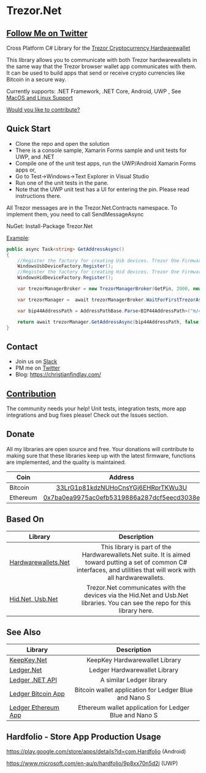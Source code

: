 # Trezor.Net

## [Follow Me on Twitter](https://twitter.com/intent/follow?screen_name=cfdevelop&tw_p=followbutton) ##

Cross Platform C# Library for the [Trezor Cryptocurrency Hardwarewallet](https://trezor.io/)

This library allows you to communicate with both Trezor hardwarewallets in the same way that the Trezor browser wallet app communicates with them. It can be used to build apps that send or receive crypto currencies like Bitcoin in a secure way.

Currently supports: .NET Framework, .NET Core, Android, UWP , See [MacOS and Linux Support](https://github.com/MelbourneDeveloper/Device.Net/wiki/Linux-and-MacOS-Support)

[Would you like to contribute?](https://christianfindlay.com/2019/04/28/calling-all-c-crypto-developers/)

## Quick Start

- Clone the repo and open the solution
- There is a console sample, Xamarin Forms sample and unit tests for UWP, and .NET
- Compile one of the unit test apps, run the UWP/Android Xamarin Forms apps or,
- Go to Test->Windows->Text Explorer in Visual Studio
- Run one of the unit tests in the pane.
- Note that the UWP unit test has a UI for entering the pin. Please read instructions there. 

All Trezor messages are in the Trezor.Net.Contracts namespace. To implement them, you need to call SendMessageAsync

NuGet: Install-Package Trezor.Net

[Example](https://github.com/MelbourneDeveloper/Trezor.Net/blob/656c12ba3b0126a8aa5c3f7b576fd535e5286fb7/src/Trezor.Net.UWPUnitTest/UnitTestBase.cs#L46):
````cs
public async Task<string> GetAddressAsync()
{
    //Register the factory for creating Usb devices. Trezor One Firmware 1.7.x, 1.8.x / Trezor Model T 2.1.x
    WindowsUsbDeviceFactory.Register();
    //Register the factory for creating Hid devices. Trezor One Firmware 1.6.x
    WindowsHidDeviceFactory.Register();

    var trezorManagerBroker = new TrezorManagerBroker(GetPin, 2000, new DefaultCoinUtility());

    var trezorManager =  await trezorManagerBroker.WaitForFirstTrezorAsync();

    var bip44AddressPath = AddressPathBase.Parse<BIP44AddressPath>("m/49'/0'/0'/0/0");

    return await trezorManager.GetAddressAsync(bip44AddressPath, false, true);
}
````
## Contact

- Join us on [Slack](https://join.slack.com/t/hardwarewallets/shared_invite/enQtNjA5MDgxMzE2Nzg2LWUyODIzY2U0ODE5OTFlMmI3MGYzY2VkZGJjNTc0OTUwNDliMTg2MzRiNTU1MTVjZjI0YWVhNjQzNjUwMjEyNzQ)
- PM me on [Twitter](https://twitter.com/cfdevelop)
- Blog: https://christianfindlay.com/

## [Contribution](https://github.com/MelbourneDeveloper/Trezor.Net/blob/master/CONTRIBUTING.md)

The community needs your help! Unit tests, integration tests, more app integrations and bug fixes please! Check out the Issues section.

## Donate

All my libraries are open source and free. Your donations will contribute to making sure that these libraries keep up with the latest firmware, functions are implemented, and the quality is maintained.

| Coin           | Address |
| -------------  |:-------------:|
| Bitcoin        | [33LrG1p81kdzNUHoCnsYGj6EHRprTKWu3U](https://www.blockchain.com/btc/address/33LrG1p81kdzNUHoCnsYGj6EHRprTKWu3U) |
| Ethereum       | [0x7ba0ea9975ac0efb5319886a287dcf5eecd3038e](https://etherdonation.com/d?to=0x7ba0ea9975ac0efb5319886a287dcf5eecd3038e) |

## Based On

| Library           | Description |
| -------------  |:-------------:|
| [Hardwarewallets.Net](https://github.com/MelbourneDeveloper/Hardwarewallets.Net) | This library is part of the Hardwarewallets.Net suite. It is aimed toward putting a set of common C# interfaces, and utilities that will work with all hardwarewallets. |
| [Hid.Net, Usb.Net](https://github.com/MelbourneDeveloper/Device.Net)             | Trezor.Net communicates with the devices via the Hid.Net and Usb.Net libraries. You can see the repo for this library here. |

## See Also

| Library           | Description |
| -------------  |:-------------:|
| [KeepKey.Net](https://github.com/MelbourneDeveloper/KeepKey.Net)                 | KeepKey Hardwarewallet Library |
| [Ledger.Net](https://github.com/MelbourneDeveloper/Ledger.Net)                   | Ledger Hardwarewallet Library |
| [Ledger .NET API](https://github.com/LedgerHQ/ledger-dotnet-api)                 | A similar Ledger library |
| [Ledger Bitcoin App](https://github.com/LedgerHQ/blue-app-btc)                   | Bitcoin wallet application for Ledger Blue and Nano S |
| [Ledger Ethereum App](https://github.com/LedgerHQ/blue-app-eth)                  | Ethereum wallet application for Ledger Blue and Nano S |

## Hardfolio - Store App Production Usage

https://play.google.com/store/apps/details?id=com.Hardfolio (Android)

https://www.microsoft.com/en-au/p/hardfolio/9p8xx70n5d2j (UWP)
